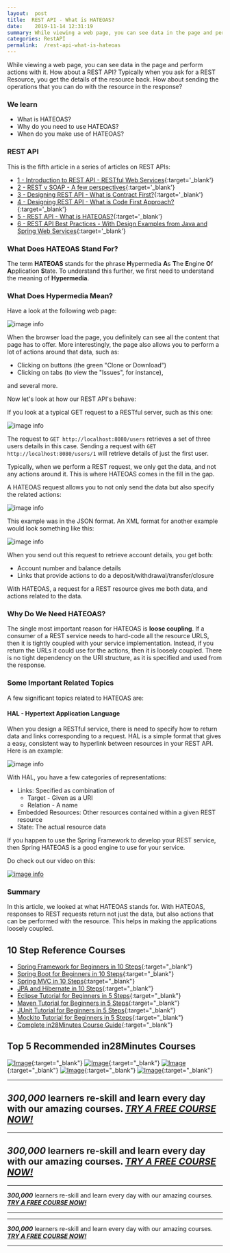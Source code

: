 ```yaml
---
layout:  post
title:  REST API - What is HATEOAS?
date:    2019-11-14 12:31:19
summary: While viewing a web page, you can see data in the page and perform actions with it. How about a REST API? Typically when you ask for a REST Resource, you get the details of the resource back. How about sending the operations that you can do with the resource in the response? 
categories: RestAPI
permalink:  /rest-api-what-is-hateoas
---
```


While viewing a web page, you can see data in the page and perform actions with it. How about a REST API? Typically when you ask for a REST Resource, you get the details of the resource back. How about sending the operations that you can do with the resource in the response?

### We learn
* What is HATEOAS?
* Why do you need to use HATEOAS?
* When do you make use of HATEOAS?

### REST API

This is the fifth article in a series of articles on REST APIs:

- [1 - Introduction to REST API - RESTful Web Services](/introduction-to-rest-api){:target='_blank'}
- [2 - REST v SOAP - A few perspectives](/rest-vs-soap-web-services){:target='_blank'}
- [3 - Designing REST API - What is Contract First?](/rest-api-contRact-first-approach){:target='_blank'}
- [4 - Designing REST API - What is Code First Approach?](/rest-api-code-first-approach){:target='_blank'}
- [5 - REST API - What is HATEOAS?](/rest-api-what-is-hateoas){:target='_blank'}
- [6 - REST API Best Practices - With Design Examples from Java and Spring Web Services](/rest-api-best-practices-with-java-and-spring){:target='_blank'}



### What Does HATEOAS Stand For?

The term **HATEOAS** stands for the phrase **H**ypermedia **A**s **T**he **E**ngine **O**f **A**pplication **S**tate. To understand this further, we first need to understand the meaning of **Hypermedia**.

### What Does Hypermedia Mean?

Have a look at the following web page:

![image info](/images/Capture-07-01.png)

When the browser load the page, you definitely can see all the content that page has to offer. More interestingly, the page also allows you to perform a lot of actions around that data, such as: 

* Clicking on buttons (the green "Clone or Download") 
* Clicking on tabs (to view the "Issues", for instance), 

and several  more.

Now let's look at how our REST API's behave:

If you look at a typical GET request to a RESTful server, such as this one:

![image info](/images/Capture-07-02.png)

The request to ```GET http://localhost:8080/users``` retrieves a set of three users details in this case.  Sending a request with ```GET http://localhost:8080/users/1``` will retrieve details of just the first user.

Typically, when we perform a REST request, we only get the data, and not any actions around it. This is where HATEOAS comes in the fill in the gap. 

A HATEOAS request allows you to not only send the data but also specify the related actions:

![image info](/images/Capture-07-03.png)

This example was in the JSON format. An XML format for another example would look something like this:

![image info](/images/Capture-07-04.png)

When you send out this request to retrieve account details, you get both:

* Account number and balance details
* Links that provide actions to do a deposit/withdrawal/transfer/closure

With HATEOAS, a request for a REST resource gives me both data, and actions related to the data.

### Why Do We Need HATEOAS?

The single most important reason for HATEOAS is **loose coupling**. If a consumer of a REST service needs to hard-code all the resource URLS, then it is tightly coupled with your service implementation. Instead, if you return the URLs it could use for the actions, then it is loosely coupled. There is no tight dependency on the URI structure, as it is specified and used from the response. 

### Some Important Related Topics

A few significant topics related to HATEOAS are:

#### HAL - Hypertext Application Language

When you design a RESTful service, there is need to specify how to return data and links corresponding to a request. HAL is a simple format that gives a easy, consistent way to hyperlink between resources in your REST API.
Here is an example:

![image info](/images/Capture-07-05.png)

With HAL, you have a few categories of representations:

* Links: Specified as combination of
	* Target - Given as a URI
	* Relation - A name
* Embedded Resources: Other resources contained within a given REST resource
* State: The actual resource data

If you happen to use the Spring Framework to develop your REST service, then Spring HATEOAS is a good engine to use for your service.

Do check out our video on this:

[![image info](/images/Capture-07-06.png)](https://www.youtube.com/watch?v=gCNAudrbWCo)

### Summary

In this article, we looked at what HATEOAS stands for. With HATEOAS, responses to REST requests return not just the data, but also actions that can be performed with the resource. This helps in making the applications loosely coupled.

## 10 Step Reference Courses

- [Spring Framework for Beginners in 10 Steps](https://courses.in28minutes.com/p/spring-framework-for-beginners){:target="_blank"}
- [Spring Boot for Beginners in 10 Steps](https://courses.in28minutes.com/p/spring-boot-for-beginners-in-10-steps){:target="_blank"}
- [Spring MVC in 10 Steps](https://www.youtube.com/watch?v=BjNhGaZDr0Y){:target="_blank"}
- [JPA and Hibernate in 10 Steps](https://courses.in28minutes.com/p/jpa-and-hibernate-tutorial-for-beginners-with-spring-boot){:target="_blank"}
- [Eclipse Tutorial for Beginners in 5 Steps](https://courses.in28minutes.com/p/eclipse-tutorial-for-beginners){:target="_blank"}
- [Maven Tutorial for Beginners in 5 Steps](https://courses.in28minutes.com/p/maven-tutorial-for-beginners-in-5-steps){:target="_blank"}
- [JUnit Tutorial for Beginners in 5 Steps](https://courses.in28minutes.com/p/junit-tutorial-for-beginners){:target="_blank"}
- [Mockito Tutorial for Beginners in 5 Steps](https://courses.in28minutes.com/p/mockito-for-beginner-in-5-steps){:target="_blank"}
- [Complete in28Minutes Course Guide](https://courses.in28minutes.com/p/in28minutes-course-guide){:target="_blank"}

## Top 5 Recommended in28Minutes Courses
[![Image](/images/Course-Go-Full-Stack-With-Spring-Boot-and-React.png "Go Full Stack with Spring Boot and React")](https://www.udemy.com/course/full-stack-application-with-spring-boot-and-react/?couponCode=NOVEMBER-2019){:target="_blank"}
[![Image](/images/Course-Master-Microservices-with-Spring-Boot-and-Spring-Cloud.png "Master Microservices with Spring Boot and Spring Cloud")](https://www.udemy.com/course/microservices-with-spring-boot-and-spring-cloud/?couponCode=NOVEMBER-2019){:target="_blank"}
[![Image](/images/Course-Spring-Framework-Master-Class---Beginner-to-Expert.png "Spring Master Class - Beginner to Expert")](https://www.udemy.com/course/spring-tutorial-for-beginners/?couponCode=NOVEMBER-2019){:target="_blank"}
[![Image](/images/Course-KubernetesCrashCourse.png "Kubernetes Crash Course for Java Spring Boot Developers")](https://www.udemy.com/course/kubernetes-crash-course-for-java-developers/?couponCode=NOVEMBER-2019){:target="_blank"}
[![Image](/images/Course-DockerCrashCourseForJavaSpringBootDevelopers.png "Docker Crash Course for Java Spring Boot Developers")](https://www.udemy.com/course/docker-course-with-java-and-spring-boot-for-beginners/?couponCode=NOVEMBER-2019){:target="_blank"}

---
***300,000*** learners re-skill and learn every day with our amazing courses. ***[TRY A FREE COURSE NOW!](https://rebrand.ly/in28minutes-try-free-course)***
---

---
***300,000*** learners re-skill and learn every day with our amazing courses. ***[TRY A FREE COURSE NOW!](https://rebrand.ly/in28minutes-try-free-course)***
---


---

***300,000*** learners re-skill and learn every day with our amazing courses. ***[TRY A FREE COURSE NOW!](https://rebrand.ly/in28minutes-try-free-course)***

---
---

***300,000*** learners re-skill and learn every day with our amazing courses. ***[TRY A FREE COURSE NOW!](https://rebrand.ly/in28minutes-try-free-course)***

---


